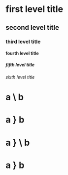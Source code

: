 # first level title
## second level title
### third level title
#### fourth level title
##### fifth level title
###### sixth level title

# a \ b
# a } b
# a } \ b
# a \} b
